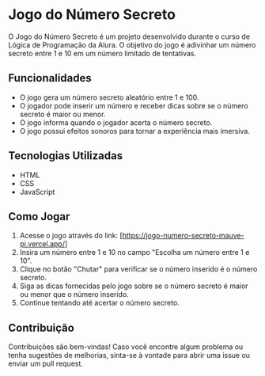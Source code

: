 # Jogo do Número Secreto

O Jogo do Número Secreto é um projeto desenvolvido durante o curso de Lógica de Programação da Alura. O objetivo do jogo é adivinhar um número secreto entre 1 e 10 em um número limitado de tentativas.

## Funcionalidades

- O jogo gera um número secreto aleatório entre 1 e 100.
- O jogador pode inserir um número e receber dicas sobre se o número secreto é maior ou menor.
- O jogo informa quando o jogador acerta o número secreto.
- O jogo possui efeitos sonoros para tornar a experiência mais imersiva.

## Tecnologias Utilizadas

- HTML
- CSS
- JavaScript

## Como Jogar

1. Acesse o jogo através do link: [https://jogo-numero-secreto-mauve-pi.vercel.app/]
2. Insira um número entre 1 e 10 no campo "Escolha um número entre 1 e 10".
3. Clique no botão "Chutar" para verificar se o número inserido é o número secreto.
4. Siga as dicas fornecidas pelo jogo sobre se o número secreto é maior ou menor que o número inserido.
5. Continue tentando até acertar o número secreto.

## Contribuição

Contribuições são bem-vindas! Caso você encontre algum problema ou tenha sugestões de melhorias, sinta-se à vontade para abrir uma issue ou enviar um pull request.
